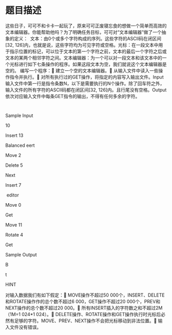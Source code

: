 # 题目描述


<p>
这些日子，可可不和卡卡一起玩了，原来可可正废寝忘食的想做一个简单而高效的文本编辑器。你能帮助他吗？为了明确任务目标，可可对“文本编辑器”做了一个抽象的定义：  文本：由0个或多个字符构成的序列。这些字符的ASCII码在闭区间[32, 126]内，也就是说，这些字符均为可见字符或空格。光标：在一段文本中用于指示位置的标记，可以位于文本的第一个字符之前，文本的最后一个字符之后或文本的某两个相邻字符之间。文本编辑器：为一个可以对一段文本和该文本中的一个光标进行如下七条操作的程序。如果这段文本为空，我们就说这个文本编辑器是空的。 编写一个程序： 建立一个空的文本编辑器。 从输入文件中读入一些操作指令并执行。 对所有执行过的GET操作，将指定的内容写入输出文件。Input输入文件中第一行是指令条数N，以下是需要执行的N个操作。除了回车符之外，输入文件的所有字符的ASCII码都在闭区间[32, 126]内。且行尾没有空格。Output依次对应输入文件中每条GET指令的输出，不得有任何多余的字符。
</p>
<p>
<img src="/upload/image/20160129/20160129135600_44646.jpg" alt=""/> 
</p>
<p>
<img src="/upload/image/20160129/20160129135610_92289.jpg" alt=""/> 
</p>
<p>
Sample Input
</p>
<p>
10
</p>
<p>
Insert 13
</p>
<p>
Balanced eert
</p>
<p>
Move 2
</p>
<p>
Delete 5
</p>
<p>
Next
</p>
<p>
Insert 7
</p>
<p>
 editor
</p>
<p>
Move 0
</p>
<p>
Get
</p>
<p>
Move 11
</p>
<p>
Rotate 4
</p>
<p>
Get
</p>
<p>
Sample Output
</p>
<p>
B
</p>
<p>
t
</p>
<p>
HINT
</p>
<p>
对输入数据我们有如下假定： MOVE操作不超过50 000个，INSERT、DELETE和ROTATE操作作的总个数不超过6 000，GET操作不超过20 000个，PREV和NEXT操作的总个数不超过20 000。 所有INSERT插入的字符数之和不超过2M（1M=1 024*1 024）。 DELETE操作、ROTATE操作和GET操作执行时光标后必然有足够的字符。MOVE、PREV、NEXT操作不会把光标移动到非法位置。 输入文件没有错误。
</p>
